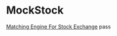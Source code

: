 # MockStock

[Matching Engine For Stock Exchange](https://github.com/princebansal42/matching-engine)
pass

